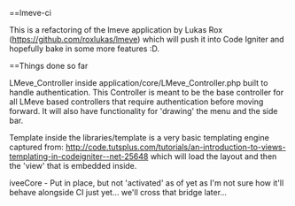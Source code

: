 ==lmeve-ci

This is a refactoring of the lmeve application by Lukas Rox (https://github.com/roxlukas/lmeve) which will push it
into Code Igniter and hopefully bake in some more features :D.

==Things done so far

LMeve_Controller inside application/core/LMeve_Controller.php built to handle authentication.  This Controller is meant
to be the base controller for all LMeve based controllers that require authentication before moving
forward.  It will also have functionality for 'drawing' the menu and the side bar.

Template inside the libraries/template is a very basic templating engine captured from: http://code.tutsplus.com/tutorials/an-introduction-to-views-templating-in-codeigniter--net-25648
which will load the layout and then the 'view' that is embedded inside.

iveeCore - Put in place, but not 'activated' as of yet as I'm not sure how it'll behave alongside CI just yet... we'll cross that
bridge later...